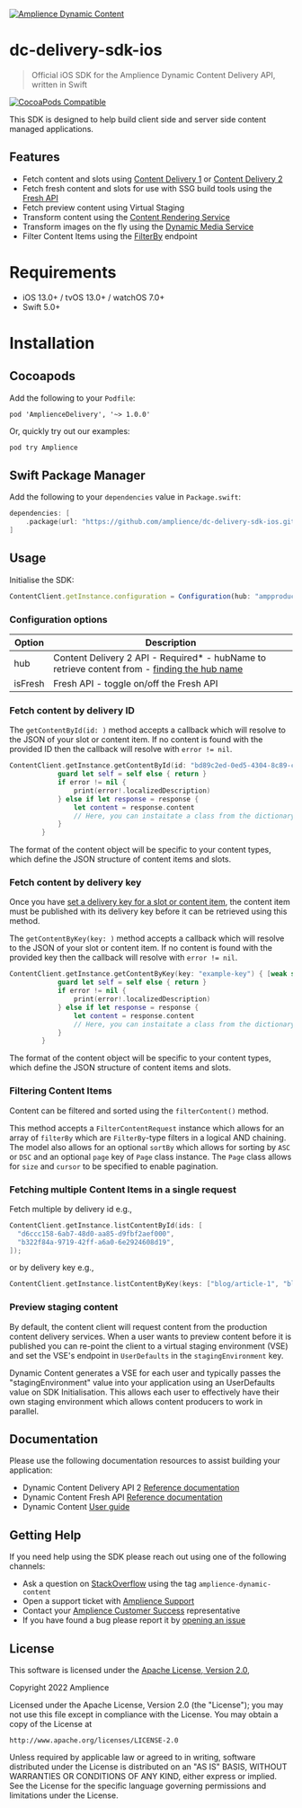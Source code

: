 [![Amplience Dynamic Content](https://github.com/amplience/dc-delivery-sdk-js/raw/master/media/header.png)](https://amplience.com/dynamic-content)

# dc-delivery-sdk-ios

> Official iOS SDK for the Amplience Dynamic Content Delivery API, written in Swift


[![CocoaPods Compatible](https://img.shields.io/cocoapods/v/AmplienceDelivery.svg)](https://img.shields.io/cocoapods/v/AmplienceDelivery.svg)

This SDK is designed to help build client side and server side content managed applications.

## Features

- Fetch content and slots using [Content Delivery 1](https://docs.amplience.net/integration/deliveryapi.html#the-content-delivery-api) or [Content Delivery 2](https://docs.amplience.net/development/contentdelivery/readme.html)
- Fetch fresh content and slots for use with SSG build tools using the [Fresh API](https://amplience.com/docs/development/freshapi/fresh-api.html)
- Fetch preview content using Virtual Staging
- Transform content using the [Content Rendering Service](https://docs.amplience.net/integration/contentrenderingservice.html#the-content-rendering-service)
- Transform images on the fly using the [Dynamic Media Service](http://playground.amplience.com/di/app/#/intro)
- Filter Content Items using the [FilterBy](https://amplience.com/docs/development/contentdelivery/filterandsort.html) endpoint


# Requirements

- iOS 13.0+ / tvOS 13.0+ / watchOS 7.0+
- Swift 5.0+

# Installation

## Cocoapods

Add the following to your `Podfile`:
```
pod 'AmplienceDelivery', '~> 1.0.0'
```

Or, quickly try out our examples:
```bash
pod try Amplience
```

## Swift Package Manager

Add the following to your `dependencies` value in `Package.swift`:
```swift
dependencies: [
    .package(url: "https://github.com/amplience/dc-delivery-sdk-ios.git", from: "1.0.0")
]
```


## Usage

Initialise the SDK:

```js
ContentClient.getInstance.configuration = Configuration(hub: "ampproduct-doc", isFresh: false)
```



### Configuration options

| Option             | Description                                                                                                                                                                 |
| ------------------ | --------------------------------------------------------------------------------------------------------------------------------------------------------------------------- |
| hub            | Content Delivery 2 API - Required\* - hubName to retrieve content from - [finding the hub name](https://docs.amplience.net/development/contentdelivery/readme.html#hubname) |
| isFresh             | Fresh API - toggle on/off the Fresh API                                                                                                                                                                |



### Fetch content by delivery ID

The `getContentById(id: )` method accepts a callback which will resolve to the JSON of your slot or content item. If no content is found with the provided ID then the callback will resolve with `error != nil`.

```swift
ContentClient.getInstance.getContentById(id: "bd89c2ed-0ed5-4304-8c89-c0710af500e2") { [weak self] response, error in
            guard let self = self else { return }
            if error != nil {
                print(error!.localizedDescription)
            } else if let response = response {
                let content = response.content
                // Here, you can instaitate a class from the dictionary within `response.content`
            }
        }
```

The format of the content object will be specific to your content types, which define the JSON structure of content items and slots.


### Fetch content by delivery key

Once you have [set a delivery key for a slot or content item](https://docs.amplience.net/development/delivery-keys/readme.html), the content item must be published with its delivery key before it can be retrieved using this method.

The `getContentByKey(key: )` method accepts a callback which will resolve to the JSON of your slot or content item. If no content is found with the provided key then the callback will resolve with `error != nil`.

```swift
ContentClient.getInstance.getContentByKey(key: "example-key") { [weak self] response, error in
            guard let self = self else { return }
            if error != nil {
                print(error!.localizedDescription)
            } else if let response = response {
                let content = response.content
                // Here, you can instaitate a class from the dictionary within `response.content`
            }
        }
```

The format of the content object will be specific to your content types, which define the JSON structure of content items and slots.

### Filtering Content Items

Content can be filtered and sorted using the `filterContent()` method.

This method accepts a `FilterContentRequest` instance which allows for an array of `filterBy` which are `FilterBy`-type filters in a logical AND chaining. The model also allows for an optional `sortBy` which allows for sorting by `ASC` or `DSC` and an optional `page` key of `Page` class instance. The `Page` class allows for `size` and `cursor` to be specified to enable pagination.


### Fetching multiple Content Items in a single request

Fetch multiple by delivery id e.g.,

```swift
ContentClient.getInstance.listContentById(ids: [
  "d6ccc158-6ab7-48d0-aa85-d9fbf2aef000",
  "b322f84a-9719-42ff-a6a0-6e2924608d19",
]);
```

or by delivery key e.g.,

```swift
ContentClient.getInstance.listContentByKey(keys: ["blog/article-1", "blog/article-2"]);
```

### Preview staging content

By default, the content client will request content from the production content delivery services. When a user wants to preview content before it is published you can re-point the client to a virtual staging environment (VSE) and set the VSE's endpoint in `UserDefaults` in the `stagingEnvironment` key.

Dynamic Content generates a VSE for each user and typically passes the "stagingEnvironment" value into your application using an UserDefaults value on SDK Initialisation. This allows each user to effectively have their own staging environment which allows content producers to work in parallel.


## Documentation

Please use the following documentation resources to assist building your application:

- Dynamic Content Delivery API 2 [Reference documentation](https://amplience.com/docs/development/contentdelivery/readme.html)
- Dynamic Content Fresh API [Reference documentation](https://amplience.com/docs/development/contentdelivery/filterapiintro.html)
- Dynamic Content [User guide](https://docs.amplience.net/)

## Getting Help

If you need help using the SDK please reach out using one of the following channels:

- Ask a question on [StackOverflow](https://stackoverflow.com/) using the tag `amplience-dynamic-content`
- Open a support ticket with [Amplience Support](https://support.amplience.com/)
- Contact your [Amplience Customer Success](https://amplience.com/customer-success) representative
- If you have found a bug please report it by [opening an issue](https://github.com/amplience/dc-delivery-sdk-js/issues/new)

## License

This software is licensed under the [Apache License, Version 2.0](http://www.apache.org/licenses/LICENSE-2.0),

Copyright 2022 Amplience

Licensed under the Apache License, Version 2.0 (the "License");
you may not use this file except in compliance with the License.
You may obtain a copy of the License at

    http://www.apache.org/licenses/LICENSE-2.0

Unless required by applicable law or agreed to in writing, software
distributed under the License is distributed on an "AS IS" BASIS,
WITHOUT WARRANTIES OR CONDITIONS OF ANY KIND, either express or implied.
See the License for the specific language governing permissions and
limitations under the License.
